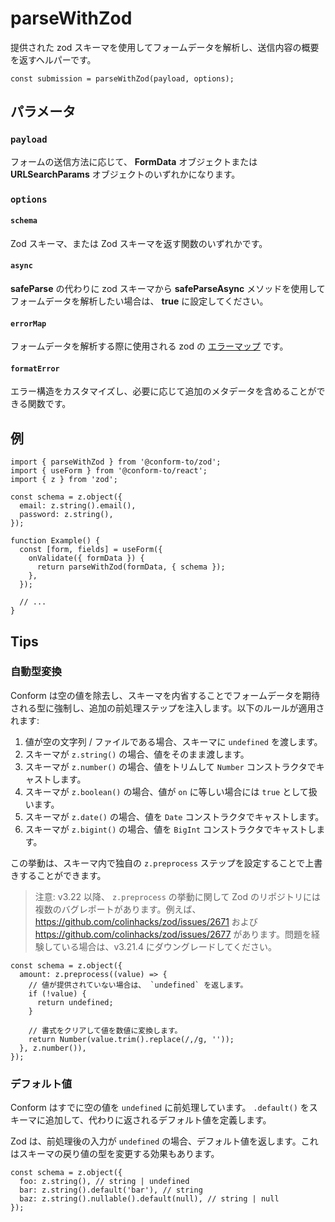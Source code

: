 # parseWithZod

提供された zod スキーマを使用してフォームデータを解析し、送信内容の概要を返すヘルパーです。

```tsx
const submission = parseWithZod(payload, options);
```

## パラメータ

### `payload`

フォームの送信方法に応じて、 **FormData** オブジェクトまたは **URLSearchParams** オブジェクトのいずれかになります。

### `options`

#### `schema`

Zod スキーマ、または Zod スキーマを返す関数のいずれかです。

#### `async`

**safeParse** の代わりに zod スキーマから **safeParseAsync** メソッドを使用してフォームデータを解析したい場合は、 **true** に設定してください。

#### `errorMap`

フォームデータを解析する際に使用される zod の [エラーマップ](https://github.com/colinhacks/zod/blob/master/ERROR_HANDLING.md#contextual-error-map) です。

#### `formatError`

エラー構造をカスタマイズし、必要に応じて追加のメタデータを含めることができる関数です。

## 例

```tsx
import { parseWithZod } from '@conform-to/zod';
import { useForm } from '@conform-to/react';
import { z } from 'zod';

const schema = z.object({
  email: z.string().email(),
  password: z.string(),
});

function Example() {
  const [form, fields] = useForm({
    onValidate({ formData }) {
      return parseWithZod(formData, { schema });
    },
  });

  // ...
}
```

## Tips

### 自動型変換

Conform は空の値を除去し、スキーマを内省することでフォームデータを期待される型に強制し、追加の前処理ステップを注入します。以下のルールが適用されます:

1. 値が空の文字列 / ファイルである場合、スキーマに `undefined` を渡します。
2. スキーマが `z.string()` の場合、値をそのまま渡します。
3. スキーマが `z.number()` の場合、値をトリムして `Number` コンストラクタでキャストします。
4. スキーマが `z.boolean()` の場合、値が `on` に等しい場合には `true` として扱います。
5. スキーマが `z.date()` の場合、値を `Date` コンストラクタでキャストします。
6. スキーマが `z.bigint()` の場合、値を `BigInt` コンストラクタでキャストします。

この挙動は、スキーマ内で独自の `z.preprocess` ステップを設定することで上書きすることができます。

> 注意: v3.22 以降、 `z.preprocess` の挙動に関して Zod のリポジトリには複数のバグレポートがあります。例えば、 https://github.com/colinhacks/zod/issues/2671 および <br> https://github.com/colinhacks/zod/issues/2677 があります。問題を経験している場合は、v3.21.4 にダウングレードしてください。

```tsx
const schema = z.object({
  amount: z.preprocess((value) => {
    // 値が提供されていない場合は、 `undefined` を返します。
    if (!value) {
      return undefined;
    }

    // 書式をクリアして値を数値に変換します。
    return Number(value.trim().replace(/,/g, ''));
  }, z.number()),
});
```

### デフォルト値

Conform はすでに空の値を `undefined` に前処理しています。 `.default()` をスキーマに追加して、代わりに返されるデフォルト値を定義します。

Zod は、前処理後の入力が `undefined` の場合、デフォルト値を返します。これはスキーマの戻り値の型を変更する効果もあります。

```tsx
const schema = z.object({
  foo: z.string(), // string | undefined
  bar: z.string().default('bar'), // string
  baz: z.string().nullable().default(null), // string | null
});
```

